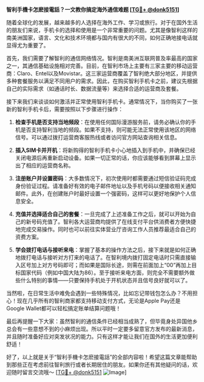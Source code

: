 **智利手機卡怎麽接電話？一文教你搞定海外通信难题 [[TG💪+ @donk5151](https://t.me/s/donk5151)]**

随着全球化的发展，越来越多的人选择在海外工作、学习或旅行。对于在国外生活的朋友们来说，手机卡的选择和使用是一个非常重要的问题。尤其是像智利这样的南美洲国家，语言、文化和技术环境都与国内有很大的不同，如何正确地接电话就显得尤为重要了。

首先，我们需要了解智利的通信网络情况。智利是南美洲互联网普及率最高的国家之一，其通信基础设施相对完善。目前，在智利市场上主要有三家主要的移动运营商：Claro、Entel以及Movistar。这三家运营商覆盖了智利绝大部分地区，并提供多种套餐服务以满足不同用户的需求。因此，在购买智利手机卡之前，建议先根据自己的实际需求（如通话时长、数据流量等）来选择合适的运营商及套餐。

接下来我们来谈谈如何激活并正常使用智利手机卡。通常情况下，当你购买了一张新的智利手机卡后，需要按照以下步骤进行操作：

1. **检查手机是否支持当地频段**：在使用任何国际漫游服务前，请务必确认你的手机是否支持智利当地的频段。如果不支持，则可能无法正常使用该地区的网络信号。可以通过拨打运营商客服热线或者访问官方网站查询相关信息。
   
2. **插入SIM卡并开机**：将新购得的智利手机卡小心地插入到手机中，并确保已经关闭电源后再重新启动设备。如果一切正常的话，你应该能够看到屏幕上显示出了相应的运营商名称。

3. **注册账户并设置密码**：大多数情况下，初次使用时都需要通过短信验证码完成身份验证过程。请准备好有效的电子邮件地址以及手机号码以便接收相关通知邮件。此外，在创建账户时最好设置一个强密码，这样可以更好地保护个人信息安全。

4. **充值并选择适合自己的套餐**：一旦完成了上述准备工作之后，就可以开始为自己的新号码充值了。智利各大运营商均提供了在线支付平台供消费者方便快捷地完成交易操作。同时也可以前往实体营业厅咨询工作人员推荐最适合自己的资费方案。

5. **学会拨打电话与接听来电**：掌握了基本的操作方法之后，接下来就是如何正确地拨打电话与接听对方打来的电话了。在智利境内拨打固定电话时只需直接输入区号加上对方号码即可；而如果是国际长途，则需在前面加上“00”再加上目标国家代码（例如中国大陆为86）。至于接听来电方面，则完全不需要额外做些什么特别的事情——只要保持手机处于开机状态并且信号良好就可以了。

当然啦，在日常生活中难免会遇到一些特殊情况，比如忘记带钱包怎么办？不用担心！现在几乎所有的智利商家都支持移动支付方式，无论是Apple Pay还是Google Wallet都可以轻松搞定账单结算问题哦！

最后再提醒一下大家：虽然智利的通信条件已经相当成熟了，但毕竟身处异国他乡总会有一些意想不到的小麻烦出现。所以平时一定要多留意官方发布的最新消息，并且随时准备好应对突发状况的能力。只有这样才能让我们在国外的生活更加便利舒适！

好了，以上就是关于“智利手機卡怎麽接電話”的全部内容啦！希望这篇文章能帮助到那些正在考虑前往智利旅行或者长期居住的朋友。如果你还有其他疑问的话，欢迎随时留言交流哦～ [[TG💪+ @donk5151](https://t.me/s/donk5151) ![Image](https://i.postimg.cc/rwNCRYN7/Snipaste-2025-04-30-17-27-05.png)]